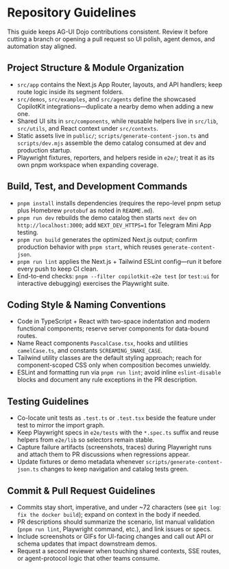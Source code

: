 # Repository Guidelines

This guide keeps AG-UI Dojo contributions consistent. Review it before cutting a branch or opening a pull request so UI polish, agent demos, and automation stay aligned.

## Project Structure & Module Organization
- `src/app` contains the Next.js App Router, layouts, and API handlers; keep route logic inside its segment folders.
- `src/demos`, `src/examples`, and `src/agents` define the showcased CopilotKit integrations—duplicate a nearby demo when adding a new one.
- Shared UI sits in `src/components`, while reusable helpers live in `src/lib`, `src/utils`, and React context under `src/contexts`.
- Static assets live in `public/`; `scripts/generate-content-json.ts` and `scripts/dev.mjs` assemble the demo catalog consumed at dev and production startup.
- Playwright fixtures, reporters, and helpers reside in `e2e/`; treat it as its own pnpm workspace when expanding coverage.

## Build, Test, and Development Commands
- `pnpm install` installs dependencies (requires the repo-level pnpm setup plus Homebrew `protobuf` as noted in `README.md`).
- `pnpm run dev` rebuilds the demo catalog then starts `next dev` on `http://localhost:3000`; add `NEXT_DEV_HTTPS=1` for Telegram Mini App testing.
- `pnpm run build` generates the optimized Next.js output; confirm production behavior with `pnpm start`, which reuses `generate-content-json`.
- `pnpm run lint` applies the Next.js + Tailwind ESLint config—run it before every push to keep CI clean.
- End-to-end checks: `pnpm --filter copilotkit-e2e test` (or `test:ui` for interactive debugging) exercises the Playwright suite.

## Coding Style & Naming Conventions
- Code in TypeScript + React with two-space indentation and modern functional components; reserve server components for data-bound routes.
- Name React components `PascalCase.tsx`, hooks and utilities `camelCase.ts`, and constants `SCREAMING_SNAKE_CASE`.
- Tailwind utility classes are the default styling approach; reach for component-scoped CSS only when composition becomes unwieldy.
- ESLint and formatting run via `pnpm run lint`; avoid inline `eslint-disable` blocks and document any rule exceptions in the PR description.

## Testing Guidelines
- Co-locate unit tests as `.test.ts` or `.test.tsx` beside the feature under test to mirror the import graph.
- Keep Playwright specs in `e2e/tests` with the `*.spec.ts` suffix and reuse helpers from `e2e/lib` so selectors remain stable.
- Capture failure artifacts (screenshots, traces) during Playwright runs and attach them to PR discussions when regressions appear.
- Update fixtures or demo metadata whenever `scripts/generate-content-json.ts` changes to keep navigation and catalog tests green.

## Commit & Pull Request Guidelines
- Commits stay short, imperative, and under ~72 characters (see `git log`: `fix the docker build`); expand on context in the body if needed.
- PR descriptions should summarize the scenario, list manual validation (`pnpm run lint`, Playwright command, etc.), and link issues or specs.
- Include screenshots or GIFs for UI-facing changes and call out API or schema updates that impact downstream demos.
- Request a second reviewer when touching shared contexts, SSE routes, or agent-protocol logic that other teams consume.

